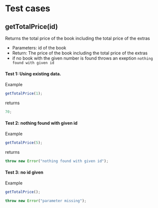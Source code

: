 # Test cases

## **getTotalPrice(id)**

Returns the total price of the book including the total price of the extras

- Parameters: id of the book
- Return: The price of the book including the total price of the extras
- if no book with the given number is found throws an exeption `nothing found with given id`

#### Test 1: Using existing data.

Example

```js
getTotalPrice(1);
```

returns

```js
70;
```

#### Test 2: nothing found with given id

Example

```js
getTotalPrice(5);
```

returns

```js
throw new Error("nothing found with given id");
```

#### Test 3: no id given

Example

```js
getTotalPrice();
```

```js
throw new Error("parameter missing");
```
